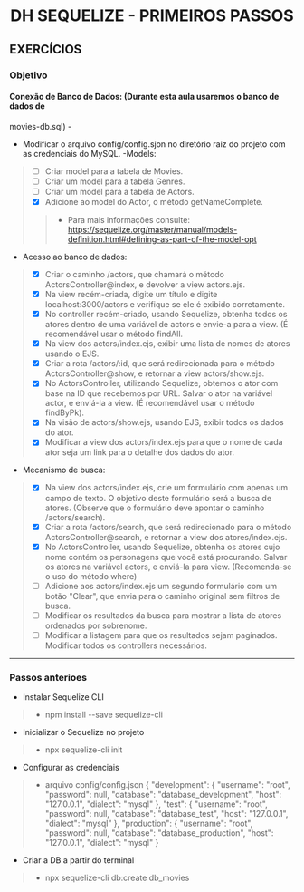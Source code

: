 
<h1 align="center">DH SEQUELIZE - PRIMEIROS PASSOS </h1>


## EXERCÍCIOS
### Objetivo 


#### Conexão de Banco de Dados: (Durante esta aula usaremos o banco de dados de
movies-db.sql) - 

- Modificar o arquivo config/config.sjon no diretório raiz do projeto com as credenciais do
MySQL.
-Models:
> - [ ] Criar model para a tabela de Movies.
> - [ ] Criar um model para a tabela Genres.
> - [ ] Criar um model para a tabela de Actors.
> - [X] Adicione ao model do Actor, o método getNameComplete.
>> - Para mais informações consulte: https://sequelize.org/master/manual/models-definition.html#defining-as-part-of-the-model-opt

- Acesso ao banco de dados:
> - [X] Criar o caminho /actors, que chamará o método ActorsController@index, e
devolver a view actors.ejs.
> - [X] Na view recém-criada, digite um título e digite localhost:3000/actors e verifique se
ele é exibido corretamente.
> - [X] No controller recém-criado, usando Sequelize, obtenha todos os atores dentro de
uma variável de actors e envie-a para a view. (É recomendável usar o método
findAll.
> - [X] Na view dos actors/index.ejs, exibir uma lista de nomes de atores usando o EJS.
> - [X] Criar a rota /actors/:id, que será redirecionada para o método
ActorsController@show, e retornar a view actors/show.ejs.
> - [X] No ActorsController, utilizando Sequelize, obtemos o ator com base na ID que
recebemos por URL. Salvar o ator na variável actor, e enviá-la a view. (É
recomendável usar o método findByPk).
> - [X] Na visão de actors/show.ejs, usando EJS, exibir todos os dados do ator.
> - [X] Modificar a view dos actors/index.ejs para que o nome de cada ator seja um link
para o detalhe dos dados do ator.

- Mecanismo de busca:

> - [X] Na view dos actors/index.ejs, crie um formulário com apenas um campo de texto.
O objetivo deste formulário será a busca de atores. (Observe que o formulário deve
apontar o caminho /actors/search).
> - [X] Criar a rota /actors/search, que será redirecionado para o método
ActorsController@search, e retornar a view dos atores/index.ejs.
> - [X] No ActorsController, usando Sequelize, obtenha os atores cujo nome contém os
personagens que você está procurando. Salvar os atores na variável actors, e
enviá-la para view. (Recomenda-se o uso do método where)
> - [ ] Adicione aos actors/index.ejs um segundo formulário com um botão "Clear", que
envia para o caminho original sem filtros de busca.
> - [ ] Modificar os resultados da busca para mostrar a lista de atores ordenados por
sobrenome.
> - [ ] Modificar a listagem para que os resultados sejam paginados. Modificar todos os
controllers necessários.

<hr>

### Passos anterioes

- Instalar Sequelize CLI
> - npm install --save sequelize-cli
- Inicializar o Sequelize no projeto
> - npx sequelize-cli init
- Configurar as credenciais
> - arquivo config/config.json
{
"development": {
"username": "root",
"password": null,
"database": "database_development",
"host": "127.0.0.1",
"dialect": "mysql"
},
"test": {
"username": "root",
"password": null,
"database": "database_test",
"host": "127.0.0.1",
"dialect": "mysql"
},
"production": {
"username": "root",
"password": null,
"database": "database_production",
"host": "127.0.0.1",
"dialect": "mysql"
}

- Criar a DB a partir do terminal
> - npx sequelize-cli db:create db_movies

